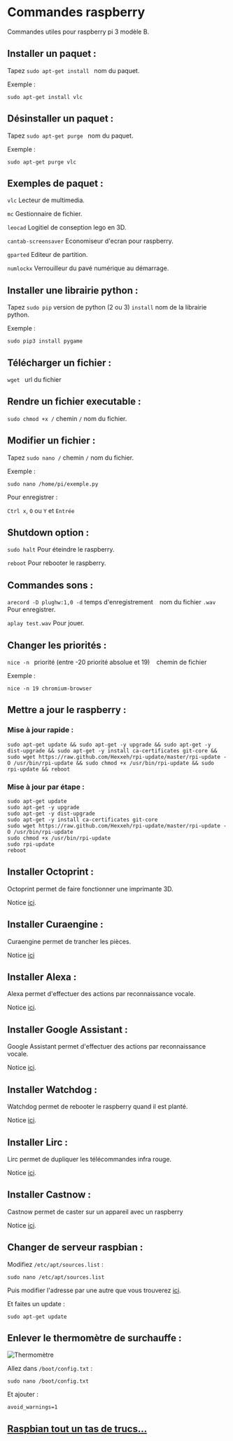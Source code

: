 # Commandes raspberry

Commandes utiles pour raspberry pi 3 modèle B.

## Installer un paquet :

Tapez `sudo apt-get install ` nom du paquet.

Exemple :

`sudo apt-get install vlc`

## Désinstaller un paquet :

Tapez `sudo apt-get purge ` nom du paquet.

Exemple :

`sudo apt-get purge vlc`

## Exemples de paquet :

`vlc` Lecteur de multimedia.

`mc` Gestionnaire de fichier.

`leocad` Logitiel de conseption lego en 3D.

`cantab-screensaver` Economiseur d'ecran pour raspberry.

`gparted` Editeur de partition.

`numlockx` Verrouilleur du pavé numérique au démarrage.

## Installer une librairie python :

Tapez `sudo pip` version de python (2 ou 3) ` install ` nom de la librairie python.

Exemple :

`sudo pip3 install pygame`

## Télécharger un fichier :

`wget ` url du fichier

## Rendre un fichier executable :

`sudo chmod +x /` chemin `/` nom du fichier.

## Modifier un fichier :

Tapez `sudo nano /` chemin `/` nom du fichier.

Exemple :

`sudo nano /home/pi/exemple.py`

Pour enregistrer :

`Ctrl x`, `O` ou `Y` et `Entrée`

## Shutdown option :

`sudo halt` Pour éteindre le raspberry.

`reboot` Pour rebooter le raspberry.

## Commandes sons :

`arecord -D plughw:1,0 -d` temps d'enregistrement ` ` nom du fichier `.wav` Pour enregistrer.

`aplay test.wav` Pour jouer.

## Changer les priorités :

`nice -n ` priorité (entre -20 priorité absolue et 19) ` ` chemin de fichier

Exemple :

`nice -n 19 chromium-browser`

## Mettre a jour le raspberry :

### Mise à jour rapide :

`sudo apt-get update && sudo apt-get -y upgrade && sudo apt-get -y dist-upgrade && sudo apt-get -y install ca-certificates git-core && sudo wget https://raw.github.com/Hexxeh/rpi-update/master/rpi-update -O /usr/bin/rpi-update && sudo chmod +x /usr/bin/rpi-update && sudo rpi-update && reboot`

### Mise à jour par étape :

```
sudo apt-get update
sudo apt-get -y upgrade
sudo apt-get -y dist-upgrade
sudo apt-get -y install ca-certificates git-core
sudo wget https://raw.github.com/Hexxeh/rpi-update/master/rpi-update -O /usr/bin/rpi-update
sudo chmod +x /usr/bin/rpi-update
sudo rpi-update
reboot
```

## Installer Octoprint :

Octoprint permet de faire fonctionner une imprimante 3D.

Notice [ici](https://discourse.octoprint.org/t/setting-up-octoprint-on-a-raspberry-pi-running-raspbian/2337).

## Installer Curaengine :

Curaengine permet de trancher les pièces.

Notice [ici](http://docs.octoprint.org/en/master/bundledplugins/cura.html)

## Installer Alexa :

Alexa permet d'effectuer des actions par reconnaissance vocale.

Notice [ici](https://github.com/alexa-pi/AlexaPi).

## Installer Google Assistant :

Google Assistant permet d'effectuer des actions par reconnaissance vocale.

Notice [ici](https://github.com/MPi3D/Google_assistant).

## Installer Watchdog :

Watchdog permet de rebooter le raspberry quand il est planté.

Notice [ici](https://www.framboise314.fr/watchdog-pour-mon-raspberry-pi/).

## Installer Lirc :

Lirc permet de dupliquer les télécommandes infra rouge.

Notice [ici](https://anderson69s.com/2015/08/04/raspberry-pi-dupliquer-sa-telecommande-ir/).

## Installer Castnow :

Castnow permet de caster sur un appareil avec un raspberry

Notice [ici](https://github.com/xat/castnow).

## Changer de serveur raspbian :

Modifiez `/etc/apt/sources.list` :

`sudo nano /etc/apt/sources.list`

Puis modifier l'adresse par une autre que vous trouverez [ici](http://www.raspbian.org/RaspbianMirrors).

Et faites un update :

`sudo apt-get update`

## Enlever le thermomètre de surchauffe :

![Thermomètre](Thermomètre.png)

Allez dans `/boot/config.txt` :

`sudo nano /boot/config.txt`

Et ajouter :

`avoid_warnings=1`

## [Raspbian tout un tas de trucs…](https://www.framboise314.fr/raspbian-tout-un-tas-de-trucs/)
